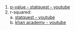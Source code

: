 1. <a href="https://www.youtube.com/watch?v=5Z9OIYA8He8&list=PLblh5JKOoLUIzaEkCLIUxQFjPIlapw8nU&index=10">p-value - statquest - youtube</a>
2. r-squared:<br>
  a. <a href="https://www.youtube.com/watch?v=2AQKmw14mHM&list=PLblh5JKOoLUIzaEkCLIUxQFjPIlapw8nU&index=10">statquest - youtube</a><br>
  b. <a href="https://www.youtube.com/watch?v=lng4ZgConCM">khan academy - youtube</a>
